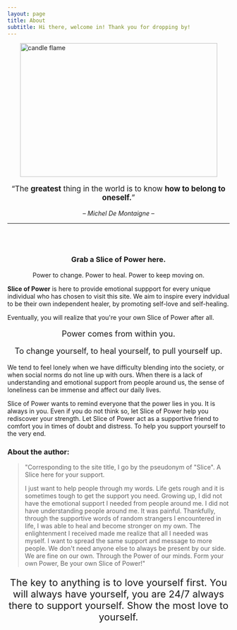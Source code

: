 ```yaml
---
layout: page
title: About
subtitle: Hi there, welcome in! Thank you for dropping by!
---
```


<img src="https://images.pexels.com/photos/278823/pexels-photo-278823.jpeg?auto=compress&cs=tinysrgb&w=1260&h=750&dpr=2" alt="candle flame" style="width:447px; height:303px; display: block; margin: 0 auto;">

<p style="text-align:center;font-size:17px;">“The <b>greatest</b> thing in the world is to know <b>how to belong to oneself.</b>”</p>
<p style="text-align:center;font-size:14px;"><i>– Michel De Montaigne –</i></p>

---

<br/><br/>
<h3 style="text-align:center;"><b>Grab a Slice of Power here.</b></h3>
<p style="text-align:center;">Power to change. Power to heal. Power to keep moving on.</p>

**Slice of Power** is here to provide emotional suppport for every unique individual who has chosen to visit this site. We aim to inspire every indvidual to be their own independent healer, by promoting self-love and self-healing.

Eventually, you will realize that you're your own Slice of Power after all.

<p style="text-align:center;font-size:18px;">Power comes from within you.</p>
<p style="text-align:center;font-size:18px;">To change yourself, to heal yourself, to pull yourself up.</p>

We tend to feel lonely when we have difficulty blending into the society, or when social norms do not line up with ours. When there is a lack of understanding and emotional support from people around us, the sense of loneliness can be immense and affect our daily lives.

Slice of Power wants to remind everyone that the power lies in you. It is always in you. Even if you do not think so, let Slice of Power help you rediscover your strength. Let Slice of Power act as a supportive friend to comfort you in times of doubt and distress. To help you support yourself to the very end.




### About the author:
> "Corresponding to the site title, I go by the pseudonym of "Slice". A Slice here for your support.
>
> I just want to help people through my words. Life gets rough and it is sometimes tough to get the support you need. Growing up, I did not have the emotional support I needed from people around me. I did not have understanding people around me. It was painful. Thankfully, through the supportive words of random strangers I encountered in life, I was able to heal and become stronger on my own. The enlightenment I received made me realize that all I needed was myself. I want to spread the same support and message to more people. We don't need anyone else to always be present by our side. We are fine on our own. Through the Power of our minds. Form your own Power, Be your own Slice of Power!"

<p style="text-align:center;font-size:22px;">The key to anything is to love yourself first. You will always have yourself, you are 24/7 always there to support yourself. Show the most love to yourself.</p>
